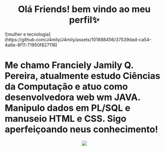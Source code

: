 
<h1 align="center"> Olá Friends! bem vindo ao meu perfil✨ </h1>
![mulher e tecnologia](https://github.com/J4mily/J4mily/assets/101888456/37539dad-ca54-4a6e-8f11-71950f827116)

# Me chamo Franciely Jamily Q. Pereira, atualmente estudo Ciências da Computação e atuo como **desenvolvedora web wm JAVA**. Manipulo dados em PL/SQL e manuseio HTML e CSS. Sigo aperfeiçoando neus conhecimento! 

<p align="center">
<img loading="lazy" src="http://img.shields.io/static/v1?label=STATUS&message=EM%20DESENVOLVIMENTO&color=GREEN&style=for-the-badge"/>
</p>


<!--
**J4mily/J4mily** is a ✨ _special_ ✨ repository because its `README.md` (this file) appears on your GitHub profile.

Here are some ideas to get you started:

- 🔭 I’m currently working on ...
- 🌱 I’m currently learning ...
- 👯 I’m looking to collaborate on ...
- 🤔 I’m looking for help with ...
- 💬 Ask me about ...
- 📫 How to reach me: ...
- 😄 Pronouns: ...
- ⚡ Fun fact: ...
-->
